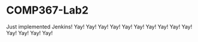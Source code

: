 # COMP367-Lab2
Just implemented Jenkins! Yay! Yay! Yay! Yay! Yay! Yay! Yay! Yay! Yay! Yay! Yay! Yay! Yay! Yay! 